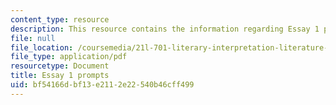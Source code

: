 ```yaml
---
content_type: resource
description: This resource contains the information regarding Essay 1 prompts.
file: null
file_location: /coursemedia/21l-701-literary-interpretation-literature-and-urban-experience-spring-2009/bf54166dbf13e2112e22540b46cff499_MIT21L_701S09_Essay1_edit.pdf
file_type: application/pdf
resourcetype: Document
title: Essay 1 prompts
uid: bf54166d-bf13-e211-2e22-540b46cff499
---
```

